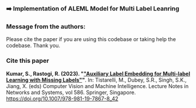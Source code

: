 ### ➡️ Implementation of ALEML Model for Multi Label Leanring

### Message from the authors:  
Please cite the paper if you are using this codebase or taking help the codebase. Thank you.

### Cite this paper
**Kumar, S., Rastogi, R. (2023). "["Auxiliary Label Embedding for Multi-label Learning with Missing Labels"](https://link.springer.com/chapter/10.1007/978-981-19-7867-8_42)"**. In: Tistarelli, M., Dubey, S.R., Singh, S.K., Jiang, X. (eds) Computer Vision and Machine Intelligence. Lecture Notes in Networks and Systems, vol 586. Springer, Singapore. https://doi.org/10.1007/978-981-19-7867-8_42
